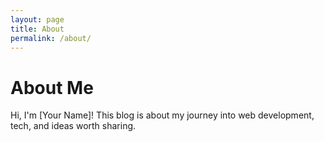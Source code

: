 ```yaml
---
layout: page
title: About
permalink: /about/
---
```


# About Me

Hi, I'm [Your Name]! This blog is about my journey into web development, tech, and ideas worth sharing.
